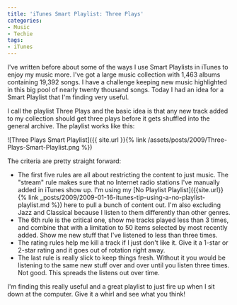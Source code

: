 ```yaml
---
title: 'iTunes Smart Playlist: Three Plays'
categories:
- Music
- Techie
tags:
- iTunes
---
```


I've written before about some of the ways I use Smart Playlists in iTunes to enjoy my music more. I've got a  large music collection with 1,463 albums containing 19,392 songs. I have a challenge keeping new music highlighted in this big pool of nearly twenty thousand songs. Today I had an idea for a Smart Playlist that I'm finding very useful.

I call the playlist Three Plays and the basic idea is that any new track added to my collection should get three plays before it gets shuffled into the general archive. The playlist works like this:

![Three Plays Smart Playlist]({{ site.url }}{% link /assets/posts/2009/Three-Plays-Smart-Playlist.png %})

The criteria are pretty straight forward:

  * The first five rules are all about restricting the content to just music. The "stream" rule makes sure that no Internet radio stations I've manually added in iTunes show up. I'm using my [No Playlist Playlist]({{site.url}}{% link _posts/2009/2009-01-16-itunes-tip-using-a-no-playlist-playlist.md %}) here to pull a bunch of content out. I'm also excluding Jazz and Classical because I listen to them differently than other genres.
  * The 6th rule is the critical one, show me tracks played less than 3 times, and combine that with a limitation to 50 items selected by most recently added. Show me new stuff that I've listened to less than three times.
  * The rating rules help me kill a track if I just don't like it. Give it a 1-star or 2-star rating and it goes out of rotation right away.
  * The last rule is really slick to keep things fresh. Without it you would be listening to the same new stuff over and over until you listen three times. Not good. This spreads the listens out over time.

I'm finding this really useful and a great playlist to just fire up when I sit down at the computer. Give it a whirl and see what you think!
